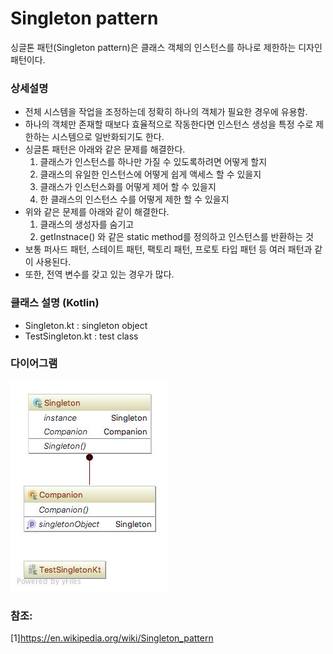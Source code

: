 # Singleton pattern
싱글톤 패턴(Singleton pattern)은 클래스 객체의 인스턴스를 하나로 제한하는 디자인 패턴이다.
### 상세설명
 - 전체 시스템을 작업을 조정하는데 정확히 하나의 객체가 필요한 경우에 유용함.
 - 하나의 객체만 존재할 때보다 효율적으로 작동한다면 인스턴스 생성을 특정 수로 제한하는 시스템으로 일반화되기도 한다.
 - 싱글톤 패턴은 아래와 같은 문제를 해결한다.
   1. 클래스가 인스턴스를 하나만 가질 수 있도록하려면 어떻게 할지
   2. 클래스의 유일한 인스턴스에 어떻게 쉽게 액세스 할 수 있을지
   3. 클래스가 인스턴스화를 어떻게 제어 할 수 있을지
   4. 한 클래스의 인스턴스 수를 어떻게 제한 할 수 있을지
 - 위와 같은 문제를 아래와 같이 해결한다.
   1. 클래스의 생성자를 숨기고
   2. getInstnace() 와 같은 static method를 정의하고 인스턴스를 반환하는 것
 - 보통 퍼사드 패턴, 스테이트 패턴, 팩토리 패턴, 프로토 타입 패턴 등 여러 패턴과 같이 사용된다.
 - 또한, 전역 변수를 갖고 있는 경우가 많다. 
 
### 클래스 설명 (Kotlin)
 - Singleton.kt : singleton object
 - TestSingleton.kt : test class
### 다이어그램
![ex_screenshot](../../res/singletonpattern.jpeg)

### 참조:
[1]https://en.wikipedia.org/wiki/Singleton_pattern

